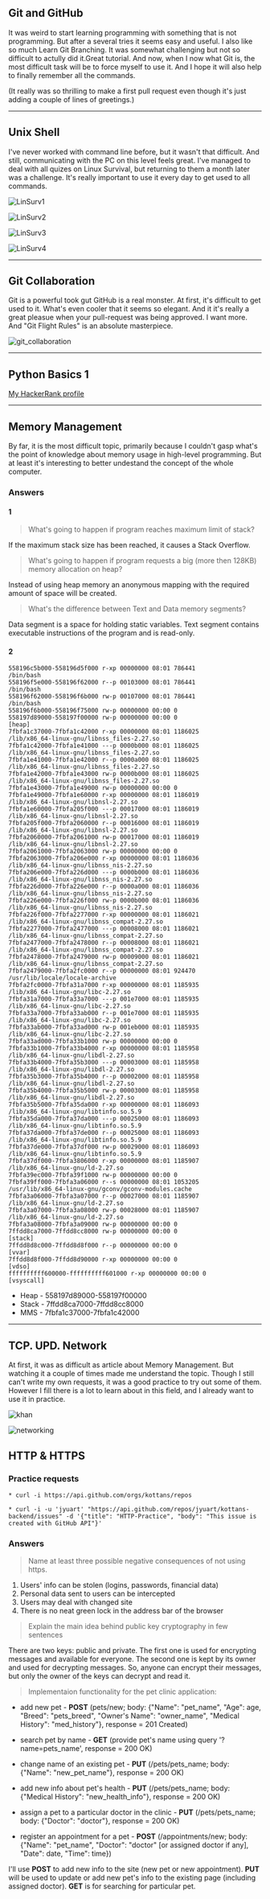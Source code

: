 ## Git and GitHub

It was weird to start learning programming with something that is not programming. But after a several tries it seems easy and useful. I also like so much Learn Git Branching. It was somewhat challenging but not so difficult to actully did it.Great tutorial. And now, when I now what Git is, the most difficult task will be to force myself to use it. And I hope it will also help to finally remember all the commands.

(It really was so thrilling to make a first pull request even though it's just adding a couple of lines of greetings.)

---

## Unix Shell

I've never worked with command line before, but it wasn't that difficult. And still, communicating with the PC on this level feels great. I've managed to deal with all quizes on Linux Survival, but returning to them a month later was a challenge. It's really important to use it every day to get used to all commands. 


![LinSurv1](task_unix_shell/LinSurv1.png)

![LinSurv2](task_unix_shell/LinSurv2.png)

![LinSurv3](task_unix_shell/LinSurv3.png)

![LinSurv4](task_unix_shell/LinSurv4.png)


---

## Git Collaboration

Git is a powerful took gut GitHub is a real monster. At first, it's difficult to get used to it. What's even cooler that it seems so elegant. And it it's really a great pleasue when your pull-request was being approved. I want more. And "Git Flight Rules" is an absolute masterpiece.

![git_collaboration](task_git_collaboration/git_collaboration.png)

---

## Python Basics 1

[My HackerRank profile](https://www.hackerrank.com/yura_palayda)


---

## Memory Management 

By far, it is the most difficult topic, primarily because I couldn't gasp what's the point of knowledge about memory usage in high-level programming. But at least it's interesting to better undestand the concept of the whole computer.

### Answers

#### 1

> What's going to happen if program reaches maximum limit of stack?

If the maximum stack size has been reached, it causes a Stack Overflow. 

> What's going to happen if program requests a big (more then 128KB) memory allocation on heap?

Instead of using heap memory an anonymous mapping with the required amount of space will be created.

> What's the difference between Text and Data memory segments?

Data segment is a space for holding static variables. 
Text segment contains executable instructions of the program and is read-only.

#### 2

```
558196c5b000-558196d5f000 r-xp 00000000 08:01 786441                     /bin/bash
558196f5e000-558196f62000 r--p 00103000 08:01 786441                     /bin/bash
558196f62000-558196f6b000 rw-p 00107000 08:01 786441                     /bin/bash
558196f6b000-558196f75000 rw-p 00000000 00:00 0 
558197d89000-558197f00000 rw-p 00000000 00:00 0                          [heap]
7fbfa1c37000-7fbfa1c42000 r-xp 00000000 08:01 1186025                    /lib/x86_64-linux-gnu/libnss_files-2.27.so
7fbfa1c42000-7fbfa1e41000 ---p 0000b000 08:01 1186025                    /lib/x86_64-linux-gnu/libnss_files-2.27.so
7fbfa1e41000-7fbfa1e42000 r--p 0000a000 08:01 1186025                    /lib/x86_64-linux-gnu/libnss_files-2.27.so
7fbfa1e42000-7fbfa1e43000 rw-p 0000b000 08:01 1186025                    /lib/x86_64-linux-gnu/libnss_files-2.27.so
7fbfa1e43000-7fbfa1e49000 rw-p 00000000 00:00 0 
7fbfa1e49000-7fbfa1e60000 r-xp 00000000 08:01 1186019                    /lib/x86_64-linux-gnu/libnsl-2.27.so
7fbfa1e60000-7fbfa205f000 ---p 00017000 08:01 1186019                    /lib/x86_64-linux-gnu/libnsl-2.27.so
7fbfa205f000-7fbfa2060000 r--p 00016000 08:01 1186019                    /lib/x86_64-linux-gnu/libnsl-2.27.so
7fbfa2060000-7fbfa2061000 rw-p 00017000 08:01 1186019                    /lib/x86_64-linux-gnu/libnsl-2.27.so
7fbfa2061000-7fbfa2063000 rw-p 00000000 00:00 0 
7fbfa2063000-7fbfa206e000 r-xp 00000000 08:01 1186036                    /lib/x86_64-linux-gnu/libnss_nis-2.27.so
7fbfa206e000-7fbfa226d000 ---p 0000b000 08:01 1186036                    /lib/x86_64-linux-gnu/libnss_nis-2.27.so
7fbfa226d000-7fbfa226e000 r--p 0000a000 08:01 1186036                    /lib/x86_64-linux-gnu/libnss_nis-2.27.so
7fbfa226e000-7fbfa226f000 rw-p 0000b000 08:01 1186036                    /lib/x86_64-linux-gnu/libnss_nis-2.27.so
7fbfa226f000-7fbfa2277000 r-xp 00000000 08:01 1186021                    /lib/x86_64-linux-gnu/libnss_compat-2.27.so
7fbfa2277000-7fbfa2477000 ---p 00008000 08:01 1186021                    /lib/x86_64-linux-gnu/libnss_compat-2.27.so
7fbfa2477000-7fbfa2478000 r--p 00008000 08:01 1186021                    /lib/x86_64-linux-gnu/libnss_compat-2.27.so
7fbfa2478000-7fbfa2479000 rw-p 00009000 08:01 1186021                    /lib/x86_64-linux-gnu/libnss_compat-2.27.so
7fbfa2479000-7fbfa2fc0000 r--p 00000000 08:01 924470                     /usr/lib/locale/locale-archive
7fbfa2fc0000-7fbfa31a7000 r-xp 00000000 08:01 1185935                    /lib/x86_64-linux-gnu/libc-2.27.so
7fbfa31a7000-7fbfa33a7000 ---p 001e7000 08:01 1185935                    /lib/x86_64-linux-gnu/libc-2.27.so
7fbfa33a7000-7fbfa33ab000 r--p 001e7000 08:01 1185935                    /lib/x86_64-linux-gnu/libc-2.27.so
7fbfa33ab000-7fbfa33ad000 rw-p 001eb000 08:01 1185935                    /lib/x86_64-linux-gnu/libc-2.27.so
7fbfa33ad000-7fbfa33b1000 rw-p 00000000 00:00 0 
7fbfa33b1000-7fbfa33b4000 r-xp 00000000 08:01 1185958                    /lib/x86_64-linux-gnu/libdl-2.27.so
7fbfa33b4000-7fbfa35b3000 ---p 00003000 08:01 1185958                    /lib/x86_64-linux-gnu/libdl-2.27.so
7fbfa35b3000-7fbfa35b4000 r--p 00002000 08:01 1185958                    /lib/x86_64-linux-gnu/libdl-2.27.so
7fbfa35b4000-7fbfa35b5000 rw-p 00003000 08:01 1185958                    /lib/x86_64-linux-gnu/libdl-2.27.so
7fbfa35b5000-7fbfa35da000 r-xp 00000000 08:01 1186093                    /lib/x86_64-linux-gnu/libtinfo.so.5.9
7fbfa35da000-7fbfa37da000 ---p 00025000 08:01 1186093                    /lib/x86_64-linux-gnu/libtinfo.so.5.9
7fbfa37da000-7fbfa37de000 r--p 00025000 08:01 1186093                    /lib/x86_64-linux-gnu/libtinfo.so.5.9
7fbfa37de000-7fbfa37df000 rw-p 00029000 08:01 1186093                    /lib/x86_64-linux-gnu/libtinfo.so.5.9
7fbfa37df000-7fbfa3806000 r-xp 00000000 08:01 1185907                    /lib/x86_64-linux-gnu/ld-2.27.so
7fbfa39ec000-7fbfa39f1000 rw-p 00000000 00:00 0 
7fbfa39ff000-7fbfa3a06000 r--s 00000000 08:01 1053205                    /usr/lib/x86_64-linux-gnu/gconv/gconv-modules.cache
7fbfa3a06000-7fbfa3a07000 r--p 00027000 08:01 1185907                    /lib/x86_64-linux-gnu/ld-2.27.so
7fbfa3a07000-7fbfa3a08000 rw-p 00028000 08:01 1185907                    /lib/x86_64-linux-gnu/ld-2.27.so
7fbfa3a08000-7fbfa3a09000 rw-p 00000000 00:00 0 
7ffdd8ca7000-7ffdd8cc8000 rw-p 00000000 00:00 0                          [stack]
7ffdd8d8c000-7ffdd8d8f000 r--p 00000000 00:00 0                          [vvar]
7ffdd8d8f000-7ffdd8d90000 r-xp 00000000 00:00 0                          [vdso]
ffffffffff600000-ffffffffff601000 r-xp 00000000 00:00 0                  [vsyscall]
```

* Heap - 558197d89000-558197f00000
* Stack - 7ffdd8ca7000-7ffdd8cc8000
* MMS - 7fbfa1c37000-7fbfa1c42000

---

## TCP. UPD. Network

At first, it was as difficult as article about Memory Management. But watching it a couple of times made me understand the topic. Though I still can't write my own requests, it was a good practice to try out some of them. However I fill there is a lot to learn about in this field, and I already want to use it in practice.

![khan](task_networks/khan.png)

![networking](task_networks/networking.png)

## HTTP & HTTPS

### Practice requests

```
* curl -i https://api.github.com/orgs/kottans/repos

* curl -i -u 'jyuart' "https://api.github.com/repos/jyuart/kottans-backend/issues" -d '{"title": "HTTP-Practice", "body": "This issue is created with GitHub API"}'
```

### Answers

> Name at least three possible negative consequences of not using https.

1. Users' info can be stolen (logins, passwords, financial data)
2. Personal data sent to users can be intercepted 
3. Users may deal with changed site
4. There is no neat green lock in the address bar of the browser

> Explain the main idea behind public key cryptography in few sentences

There are two keys: public and private. The first one is used for encrypting messages and available for everyone. The second one is kept by its owner and used for decrypting messages. So, anyone can encrypt their messages, but only the owner of the keys can decrypt and read it.

> Implementaion functionality for the pet clinic application:

* add new pet - **POST** (pets/new; body: {"Name": "pet_name", "Age": age, "Breed": "pets_breed", "Owner's Name": "owner_name", "Medical History": "med_history"}, response = 201 Created)

* search pet by name - **GET** (provide pet's name using query '?name=pets_name', response = 200 OK)

* change name of an existing pet - **PUT** (/pets/pets_name; body: {"Name": "new_pet_name"}, response = 200 OK)

* add new info about pet's health - **PUT** (/pets/pets_name; body: {"Medical History": "new_health_info"}, response = 200 OK)

* assign a pet to a particular doctor in the clinic - **PUT** (/pets/pets_name; body: {"Doctor": "doctor"}, response = 200 OK)

* register an appointment for a pet - **POST** (/appointments/new; body: {"Name": "pet_name", "Doctor": "doctor" [or assigned doctor if any], "Date": date, "Time": time})

I'll use **POST** to add new info to the site (new pet or new appointment). **PUT** will be used to update or add new pet's info to the existing page (including assigned doctor). **GET** is for searching for particular pet.

